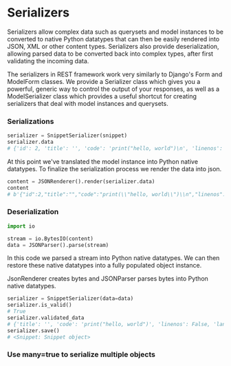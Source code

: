# Serializers

Serializers allow complex data such as querysets and model instances to be converted to native Python datatypes that can then be easily rendered into JSON, XML or other content types. Serializers also provide deserialization, allowing parsed data to be converted back into complex types, after first validating the incoming data.

The serializers in REST framework work very similarly to Django's Form and ModelForm classes. We provide a Serializer class which gives you a powerful, generic way to control the output of your responses, as well as a ModelSerializer class which provides a useful shortcut for creating serializers that deal with model instances and querysets.

### Serializations

```python
serializer = SnippetSerializer(snippet)
serializer.data
# {'id': 2, 'title': '', 'code': 'print("hello, world")\n', 'linenos': False, 'language': 'python', 'style': 'friendly'}
```

At this point we've translated the model instance into Python native datatypes. To finalize the serialization process we render the data into json.

```python
content = JSONRenderer().render(serializer.data)
content
# b'{"id":2,"title":"","code":"print(\\"hello, world\\")\\n","linenos":false,"language":"python","style":"friendly"}'
```

### Deserialization

```python
import io

stream = io.BytesIO(content)
data = JSONParser().parse(stream)
```

In this code we parsed a stream into Python native datatypes. We can then restore these native datatypes into a fully populated object instance.

JsonRenderer creates bytes and JSONParser parses bytes into Python native datatypes.

```python
serializer = SnippetSerializer(data=data)
serializer.is_valid()
# True
serializer.validated_data
# {'title': '', 'code': 'print("hello, world")', 'linenos': False, 'language': 'python', 'style': 'friendly'}
serializer.save()
# <Snippet: Snippet object>
```

### **Use many=true to serialize multiple objects**




